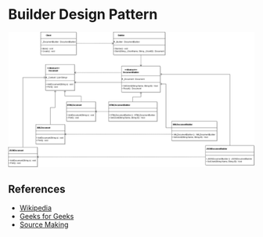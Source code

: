 # Builder Design Pattern
![Pattern](https://github.com/Dreivko/ASO/blob/master/ASO/ASO/src/builder/Builder.png)

## References
  - [Wikipedia](https://en.wikipedia.org/wiki/Builder_pattern)
  - [Geeks for Geeks](https://www.geeksforgeeks.org/builder-design-pattern/)
  - [Source Making](https://sourcemaking.com/design_patterns/builder)


